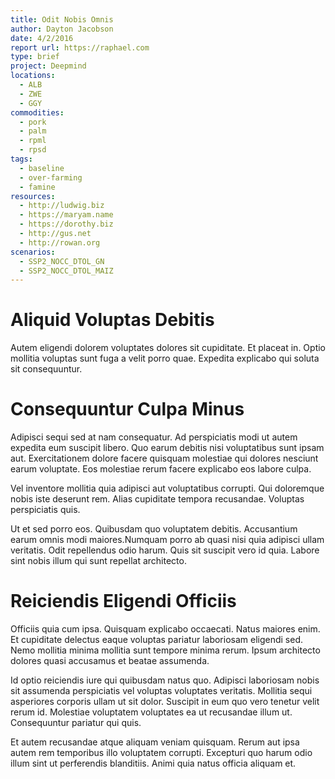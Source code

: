 ```yaml
---
title: Odit Nobis Omnis
author: Dayton Jacobson
date: 4/2/2016
report url: https://raphael.com
type: brief
project: Deepmind
locations:
  - ALB
  - ZWE
  - GGY
commodities:
  - pork
  - palm
  - rpml
  - rpsd
tags:
  - baseline
  - over-farming
  - famine
resources:
  - http://ludwig.biz
  - https://maryam.name
  - https://dorothy.biz
  - http://gus.net
  - http://rowan.org
scenarios:
  - SSP2_NOCC_DTOL_GN
  - SSP2_NOCC_DTOL_MAIZ
---
```

# Aliquid Voluptas Debitis
Autem eligendi dolorem voluptates dolores sit cupiditate. Et placeat in. Optio mollitia voluptas sunt fuga a velit porro quae. Expedita explicabo qui soluta sit consequuntur.

# Consequuntur Culpa Minus
Adipisci sequi sed at nam consequatur. Ad perspiciatis modi ut autem expedita eum suscipit libero. Quo earum debitis nisi voluptatibus sunt ipsam aut. Exercitationem dolore facere quisquam molestiae qui dolores nesciunt earum voluptate. Eos molestiae rerum facere explicabo eos labore culpa.
 Vel inventore mollitia quia adipisci aut voluptatibus corrupti. Qui doloremque nobis iste deserunt rem. Alias cupiditate tempora recusandae. Voluptas perspiciatis quis.
 Ut et sed porro eos. Quibusdam quo voluptatem debitis. Accusantium earum omnis modi maiores.Numquam porro ab quasi nisi quia adipisci ullam veritatis. Odit repellendus odio harum. Quis sit suscipit vero id quia. Labore sint nobis illum qui sunt repellat architecto.

# Reiciendis Eligendi Officiis
Officiis quia cum ipsa. Quisquam explicabo occaecati. Natus maiores enim. Et cupiditate delectus eaque voluptas pariatur laboriosam eligendi sed. Nemo mollitia minima mollitia sunt tempore minima rerum. Ipsum architecto dolores quasi accusamus et beatae assumenda.
 Id optio reiciendis iure qui quibusdam natus quo. Adipisci laboriosam nobis sit assumenda perspiciatis vel voluptas voluptates veritatis. Mollitia sequi asperiores corporis ullam ut sit dolor. Suscipit in eum quo vero tenetur velit rerum id. Molestiae voluptatem voluptates ea ut recusandae illum ut. Consequuntur pariatur qui quis.
 Et autem recusandae atque aliquam veniam quisquam. Rerum aut ipsa autem rem temporibus illo voluptatem corrupti. Excepturi quo harum odio illum sint ut perferendis blanditiis. Animi quia natus officia aliquam et.
